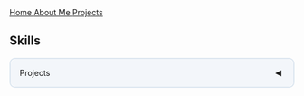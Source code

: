 <div class = "navbar">
  <a href = "/"> Home </a>
  <a href = "/about"> About Me </a>
  <a href = "/projects"> Projects </a>
</div>
   
   <h2 id="skills">Skills</h2>

   <div class="accordion">
     <div class="accordion-header">
        <div class="accordion-title">Projects</div>
        <span class="accordion-icon">◀</span>
      </div>
      <div class="accordion-content">
        <ul>
          <li>Discord Bot (Cred Bot)(Python)(In Progress)</li>
          <li>Unity Game (Browser Game)(C#)(In Progress)</li>
          <li>Basic Web Calculator (JavaScript)</li>
          <li>Basic CM/MM to Inches Converter (C++)</li>
          <li>Former Unity Game Project (JavaScript)</li>
        </ul>
      </div>
    </div>
    
<style>
  .accordion {
  border: 2px solid #dce6f0;
  border-radius: 10px;
  margin: 5px 0;
}
.accordion-header {
  display: flex;
  padding: 16px;
  cursor: pointer;
  border-radius: 10px;
  background-color: #f3f6fa;
}
.accordion-title {
  flex: 1;
}
.accordion-icon {
  width: 16px;
  font-family: arial;
}
.accordion-content {
  padding: 16px;
  border-radius: 10px;
}
.accordion-content {
  display: none;
}
.accordion-header:hover {
  background-color: rgba(0, 0, 0, 0.1);
}
</style>
   
<script>

  const accordionHeaders = document.getElementsByClassName('accordion-header');
  const accordionContents = document.getElementsByClassName('accordion-content');
  const accordionIcons = document.getElementsByClassName('accordion-icon');


  for (let i = 0; i < accordionHeaders.length; i++) {
    accordionHeaders[i].addEventListener('click', () => {
      accordionContents[i].style.display = accordionContents[i].style.display == 'block' ? 'none' : 'block';
      accordionIcons[i].innerHTML = accordionContents[i].style.display == 'block' ? '▼' : '◀';
    });
  }
  
</script>
